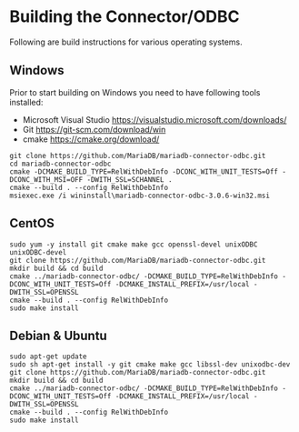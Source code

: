 # Building the Connector/ODBC

Following are build instructions for various operating systems.

## Windows

Prior to start building on Windows you need to have following tools installed:
- Microsoft Visual Studio https://visualstudio.microsoft.com/downloads/
- Git https://git-scm.com/download/win
- cmake https://cmake.org/download/

```
git clone https://github.com/MariaDB/mariadb-connector-odbc.git
cd mariadb-connector-odbc
cmake -DCMAKE_BUILD_TYPE=RelWithDebInfo -DCONC_WITH_UNIT_TESTS=Off -DCONC_WITH_MSI=OFF -DWITH_SSL=SCHANNEL .
cmake --build . --config RelWithDebInfo
msiexec.exe /i wininstall\mariadb-connector-odbc-3.0.6-win32.msi
```

## CentOS

```
sudo yum -y install git cmake make gcc openssl-devel unixODBC unixODBC-devel
git clone https://github.com/MariaDB/mariadb-connector-odbc.git
mkdir build && cd build
cmake ../mariadb-connector-odbc/ -DCMAKE_BUILD_TYPE=RelWithDebInfo -DCONC_WITH_UNIT_TESTS=Off -DCMAKE_INSTALL_PREFIX=/usr/local -DWITH_SSL=OPENSSL
cmake --build . --config RelWithDebInfo
sudo make install
```

## Debian & Ubuntu

```
sudo apt-get update
sudo sh apt-get install -y git cmake make gcc libssl-dev unixodbc-dev
git clone https://github.com/MariaDB/mariadb-connector-odbc.git
mkdir build && cd build
cmake ../mariadb-connector-odbc/ -DCMAKE_BUILD_TYPE=RelWithDebInfo -DCONC_WITH_UNIT_TESTS=Off -DCMAKE_INSTALL_PREFIX=/usr/local -DWITH_SSL=OPENSSL
cmake --build . --config RelWithDebInfo
sudo make install
```
